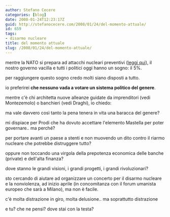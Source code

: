 ```yaml
---
author: Stefano Cecere
categories: [blog]
date: 2008-01-24T12:23:17Z
guid: http://stefanocecere.com/2008/01/24/del-momento-attuale/
id: 659
tags:
- disarmo nucleare
title: del momento attuale
slug: /2008/01/24/del-momento-attuale/
---
```


mentre la NATO si prepara ad attacchi nucleari preventivi ([leggi qui](http://www.terra2.tv/2008/01/24/la-nato-pronta-ad-attacchi-nucleari-preventivi/)), il nostro governo vacilla e tutti i politici oggi hanno un sogno: il 5%.

per raggiungere questo sogno credo molti siano disposti a tutto.
  
io preferirei **che nessuno vada a votare un sistema politico del genere**.

mentre c'è chi architetta nuove alleanze guidate da imprenditori (vedi Montezemolo) o banchieri (vedi Draghi), io chiedo:
  
ma vale davvero così tanto la pena tenera in vita una baracca del genere?
  
mi dispiace per Prodi che ha dovuto accettare l'elemento Mastella per poter governare.. ma perché?
  
per portare avanti un paese a stenti e non muovendo un dito contro il riarmo nucleare che potrebbe distruggere tutto?
  
oppure non toccando una virgola della prepotenza economica delle banche (private) e dell'alta finanza?

dove stanno le grandi visioni, i grandi progetti, i grandi rivoluzionari?

sto cercando di aiutare ad organizzare un concerto per il disarmo nucleare e la nonviolenza, ad inizio aprile (in concomitanza con il forum umanista europeo che sarà a Milano), ma non è facile.
  
c'è molta distrazione in giro, molta delusione.. ma soprattutto distrazione

e tu? che ne pensi? dove stai con la testa?